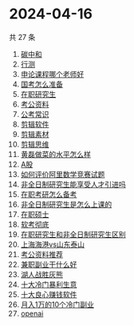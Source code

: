# 2024-04-16

共 27 条

<!-- BEGIN -->
<!-- 最后更新时间 Tue Apr 16 2024 15:08:28 GMT+0800 (China Standard Time) -->

1. [碳中和](https://www.zhihu.com/search?q=碳中和)
1. [行测](https://www.zhihu.com/search?q=行测)
1. [申论课程哪个老师好](https://www.zhihu.com/search?q=申论课程哪个老师好)
1. [国考怎么准备](https://www.zhihu.com/search?q=国考怎么准备)
1. [在职研究生](https://www.zhihu.com/search?q=在职研究生)
1. [考公资料](https://www.zhihu.com/search?q=考公资料)
1. [公考常识](https://www.zhihu.com/search?q=公考常识)
1. [剪辑软件](https://www.zhihu.com/search?q=剪辑软件)
1. [剪辑素材](https://www.zhihu.com/search?q=剪辑素材)
1. [剪辑思维](https://www.zhihu.com/search?q=剪辑思维)
1. [黄磊做菜的水平怎么样](https://www.zhihu.com/search?q=黄磊做菜的水平怎么样)
1. [A股](https://www.zhihu.com/search?q=A股)
1. [如何评价阿里数学竞赛试题](https://www.zhihu.com/search?q=如何评价阿里数学竞赛试题)
1. [非全日制研究生能享受人才引进吗](https://www.zhihu.com/search?q=非全日制研究生能享受人才引进吗)
1. [在职考研怎么备考](https://www.zhihu.com/search?q=在职考研怎么备考)
1. [非全日制研究生是怎么上课的](https://www.zhihu.com/search?q=非全日制研究生是怎么上课的)
1. [在职硕士](https://www.zhihu.com/search?q=在职硕士)
1. [软考彻底](https://www.zhihu.com/search?q=软考彻底)
1. [在职研究生和非全日制研究生区别](https://www.zhihu.com/search?q=在职研究生和非全日制研究生区别)
1. [上海海港vs山东泰山](https://www.zhihu.com/search?q=上海海港vs山东泰山)
1. [考公资料推荐](https://www.zhihu.com/search?q=考公资料推荐)
1. [兼职副业干什么好](https://www.zhihu.com/search?q=兼职副业干什么好)
1. [湖人战胜灰熊](https://www.zhihu.com/search?q=湖人战胜灰熊)
1. [十大冷门暴利生意](https://www.zhihu.com/search?q=十大冷门暴利生意)
1. [十大良心赚钱软件](https://www.zhihu.com/search?q=十大良心赚钱软件)
1. [月入1万的10个冷门副业](https://www.zhihu.com/search?q=月入1万的10个冷门副业)
1. [openai](https://www.zhihu.com/search?q=openai)

<!-- END -->
